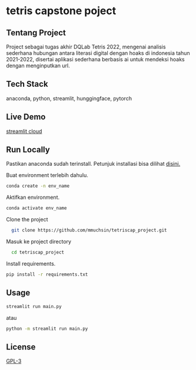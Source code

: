 # tetris capstone poject

## Tentang Project
Project sebagai tugas akhir DQLab Tetris 2022, mengenai analisis sederhana hubungan antara literasi digital dengan hoaks di indonesia tahun 2021-2022, disertai aplikasi sederhana berbasis ai untuk mendeksi hoaks dengan menginputkan url.

## Tech Stack
anaconda, python, streamlit, hunggingface, pytorch

## Live Demo
[streamlit cloud](https://mmuchsin-tetriscap-dashboard-main-ynlsep.streamlitapp.com/)

## Run Locally
Pastikan anaconda sudah terinstall. Petunjuk installasi bisa dilihat [disini.](https://docs.conda.io/projects/conda/en/latest/user-guide/install/index.html)

Buat environment terlebih dahulu.
```bash
conda create -n env_name
```

Aktifkan environment.
```bash
conda activate env_name
```

Clone the project
```bash
  git clone https://github.com/mmuchsin/tetriscap_project.git
```

Masuk ke project directory
```bash
  cd tetriscap_project
```

Install requirements.
```bash
pip install -r requirements.txt
```

## Usage
```bash
streamlit run main.py
```
atau
```bash
python -m streamlit run main.py
```

## License
[GPL-3](https://choosealicense.com/licenses/gpl-3.0/)
